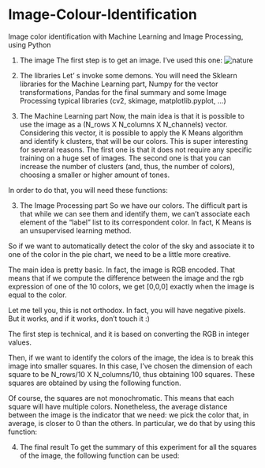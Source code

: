 # Image-Colour-Identification
Image color identification with Machine Learning and Image Processing, using Python




1. The image
The first step is to get an image. I’ve used this one:
![nature](https://user-images.githubusercontent.com/120296734/227698223-6c74f04e-4da8-42fa-b93a-4ec71f8c7600.jpg)


2. The libraries
Let’ s invoke some demons. You will need the Sklearn libraries for the Machine Learning part, Numpy for the vector transformations, Pandas for the final summary and some Image Processing typical libraries (cv2, skimage, matplotlib.pyplot, …)



3. The Machine Learning part
Now, the main idea is that it is possible to use the image as a (N_rows X N_columns X N_channels) vector. Considering this vector, it is possible to apply the K Means algorithm and identify k clusters, that will be our colors.
This is super interesting for several reasons. The first one is that it does not require any specific training on a huge set of images. The second one is that you can increase the number of clusters (and, thus, the number of colors), choosing a smaller or higher amount of tones.

In order to do that, you will need these functions:






3. The Image Processing part
So we have our colors. The difficult part is that while we can see them and identify them, we can’t associate each element of the “label” list to its correspondent color. In fact, K Means is an unsupervised learning method.

So if we want to automatically detect the color of the sky and associate it to one of the color in the pie chart, we need to be a little more creative.

The main idea is pretty basic. In fact, the image is RGB encoded. That means that if we compute the difference between the image and the rgb expression of one of the 10 colors, we get [0,0,0] exactly when the image is equal to the color.

Let me tell you, this is not orthodox. In fact, you will have negative pixels. But it works, and if it works, don’t touch it :)

The first step is technical, and it is based on converting the RGB in integer values.

Then, if we want to identify the colors of the image, the idea is to break this image into smaller squares. In this case, I’ve chosen the dimension of each square to be N_rows/10 X N_columns/10, thus obtaining 100 squares. These squares are obtained by using the following function.


Of course, the squares are not monochromatic. This means that each square will have multiple colors. Nonetheless, the average distance between the image is the indicator that we need: we pick the color that, in average, is closer to 0 than the others. In particular, we do that by using this function:




4. The final result
To get the summary of this experiment for all the squares of the image, the following function can be used:


